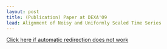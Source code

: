 ```yaml
---
layout: post
title: (Publication) Paper at DEXA'09
lead: Alignment of Noisy and Uniformly Scaled Time Series
---
```


<a href = 'https://www.researchgate.net/publication/221464737_Alignment_of_Noisy_and_Uniformly_Scaled_Time_Series'>
    Click here if automatic redirection does not work
</a>

<script type='text/javascript'>
    location.href = 'https://www.researchgate.net/publication/221464737_Alignment_of_Noisy_and_Uniformly_Scaled_Time_Series';
</script>